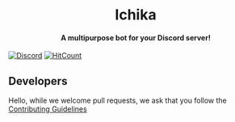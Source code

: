 <h1 align="center">Ichika</h1>

<h4 align="center">A multipurpose bot for your Discord server!</h4>

[![Discord](https://img.shields.io/discord/765257463754391616?color=%237289DA&label=Discord&style=for-the-badge)](https://discord.gg/ZHZ7FUX)
[![HitCount](http://hits.dwyl.com/funo-bot/Funo-TS.svg)](http://hits.dwyl.com/funo-bot/Funo-TS)

## Developers
Hello, while we welcome pull requests, we ask that you follow the [Contributing Guidelines](https://github.com/IchikaJS/Ichika/blob/master/CONTRIBUTING.md)

